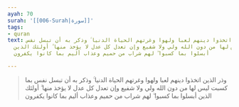 ```yaml
---
ayah: 70
surah: '[[006-Surah|سورة]]'
tags:
- quran
text: وذر الذين اتخذوا دينهم لعبا ولهوا وغرتهم الحياة الدنيا ۚ وذكر به أن تبسل نفس
  بما كسبت ليس لها من دون الله ولي ولا شفيع وإن تعدل كل عدل لا يؤخذ منها ۗ أولئك الذين
  أبسلوا بما كسبوا ۖ لهم شراب من حميم وعذاب أليم بما كانوا يكفرون

---
```

> وذر الذين اتخذوا دينهم لعبا ولهوا وغرتهم الحياة الدنيا ۚ وذكر به أن تبسل نفس بما كسبت ليس لها من دون الله ولي ولا شفيع وإن تعدل كل عدل لا يؤخذ منها ۗ أولئك الذين أبسلوا بما كسبوا ۖ لهم شراب من حميم وعذاب أليم بما كانوا يكفرون
